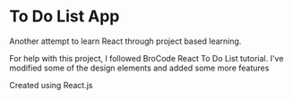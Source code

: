 # To Do List App

Another attempt to learn React through project based learning.

For help with this project, I followed BroCode React To Do List tutorial. I've modified some of the design elements and added some more features

Created using React.js
